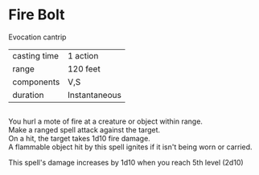 # Fire Bolt

Evocation cantrip

|              |               |
| ------------ | ------------- |
| casting time | 1 action      |
| range        | 120 feet      |
| components   | V,S           |
| duration     | Instantaneous |


##

You hurl a mote of fire at a creature or object within range.  
Make a ranged spell attack against the target.  
On a hit, the target takes 1d10 fire damage.  
A flammable object hit by this spell ignites if it isn't being worn or carried.

This spell's damage increases by 1d10 when you reach 5th level (2d10)
